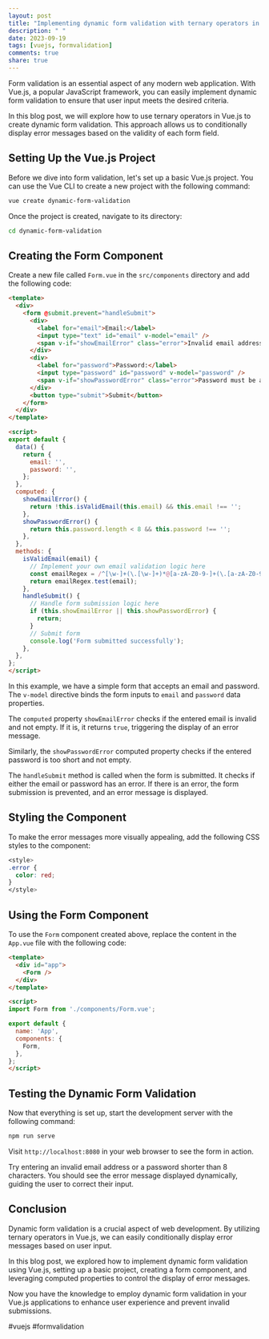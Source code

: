 ```yaml
---
layout: post
title: "Implementing dynamic form validation with ternary operators in Vue.js"
description: " "
date: 2023-09-19
tags: [vuejs, formvalidation]
comments: true
share: true
---
```


Form validation is an essential aspect of any modern web application. With Vue.js, a popular JavaScript framework, you can easily implement dynamic form validation to ensure that user input meets the desired criteria.

In this blog post, we will explore how to use ternary operators in Vue.js to create dynamic form validation. This approach allows us to conditionally display error messages based on the validity of each form field.

## Setting Up the Vue.js Project

Before we dive into form validation, let's set up a basic Vue.js project. You can use the Vue CLI to create a new project with the following command:

```bash
vue create dynamic-form-validation
```

Once the project is created, navigate to its directory:

```bash
cd dynamic-form-validation
```

## Creating the Form Component

Create a new file called `Form.vue` in the `src/components` directory and add the following code:

```html
<template>
  <div>
    <form @submit.prevent="handleSubmit">
      <div>
        <label for="email">Email:</label>
        <input type="text" id="email" v-model="email" />
        <span v-if="showEmailError" class="error">Invalid email address</span>
      </div>
      <div>
        <label for="password">Password:</label>
        <input type="password" id="password" v-model="password" />
        <span v-if="showPasswordError" class="error">Password must be at least 8 characters</span>
      </div>
      <button type="submit">Submit</button>
    </form>
  </div>
</template>

<script>
export default {
  data() {
    return {
      email: '',
      password: '',
    };
  },
  computed: {
    showEmailError() {
      return !this.isValidEmail(this.email) && this.email !== '';
    },
    showPasswordError() {
      return this.password.length < 8 && this.password !== '';
    },
  },
  methods: {
    isValidEmail(email) {
      // Implement your own email validation logic here
      const emailRegex = /^[\w-]+(\.[\w-]+)*@[a-zA-Z0-9-]+(\.[a-zA-Z0-9-]+)*(\.[a-zA-Z]{2,})$/;
      return emailRegex.test(email);
    },
    handleSubmit() {
      // Handle form submission logic here
      if (this.showEmailError || this.showPasswordError) {
        return;
      }
      // Submit form
      console.log('Form submitted successfully');
    },
  },
};
</script>
```

In this example, we have a simple form that accepts an email and password. The `v-model` directive binds the form inputs to `email` and `password` data properties.

The `computed` property `showEmailError` checks if the entered email is invalid and not empty. If it is, it returns `true`, triggering the display of an error message.

Similarly, the `showPasswordError` computed property checks if the entered password is too short and not empty.

The `handleSubmit` method is called when the form is submitted. It checks if either the email or password has an error. If there is an error, the form submission is prevented, and an error message is displayed.

## Styling the Component

To make the error messages more visually appealing, add the following CSS styles to the component:

```css
<style>
.error {
  color: red;
}
</style>
```

## Using the Form Component

To use the `Form` component created above, replace the content in the `App.vue` file with the following code:

```html
<template>
  <div id="app">
    <Form />
  </div>
</template>

<script>
import Form from './components/Form.vue';

export default {
  name: 'App',
  components: {
    Form,
  },
};
</script>
```

## Testing the Dynamic Form Validation

Now that everything is set up, start the development server with the following command:

```bash
npm run serve
```

Visit `http://localhost:8080` in your web browser to see the form in action.

Try entering an invalid email address or a password shorter than 8 characters. You should see the error message displayed dynamically, guiding the user to correct their input.

## Conclusion

Dynamic form validation is a crucial aspect of web development. By utilizing ternary operators in Vue.js, we can easily conditionally display error messages based on user input.

In this blog post, we explored how to implement dynamic form validation using Vue.js, setting up a basic project, creating a form component, and leveraging computed properties to control the display of error messages.

Now you have the knowledge to employ dynamic form validation in your Vue.js applications to enhance user experience and prevent invalid submissions.

#vuejs #formvalidation